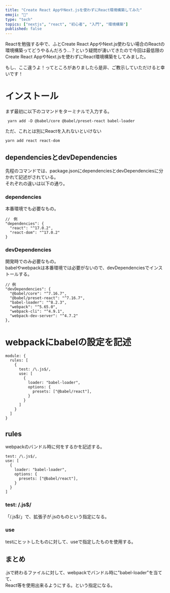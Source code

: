 ```yaml
---
title: "Create React AppやNext.jsを使わずにReact環境構築してみた"
emoji: "💨"
type: "tech"
topics: ["nextjs", "react", "初心者", "入門", "環境構築"]
published: false
---
```


Reactを勉強する中で、ふとCreate React AppやNext.js使わない場合のReactの環境構築ってどうやるんだろう...？という疑問が湧いてきたので今回は最低限のCreate React AppやNext.jsを使わずにReact環境構築をしてみました。

もし、ここ違うよ！ってところがありましたら是非、ご教示していただけると幸いです！
# インストール
まず最初に以下のコマンドをターミナルで入力する。
```
 yarn add -D @babel/core @babel/preset-react babel-loader
 ```
ただ、これとは別にReactを入れないといけない
```
yarn add react react-dom
```
## dependenciesとdevDependencies
先程のコマンドでは、package.jsonにdependenciesとdevDependenciesに分かれて記述がされている。  
それぞれの違いは以下の通り。

### dependencies
本番環境でも必要なもの。
```
//　例
"dependencies": {
  "react": "^17.0.2",
  "react-dom": "^17.0.2"
}
```

### devDependencies
開発時でのみ必要なもの。  
babelやwebpackは本番環境では必要がないので、devDependenciesでインストールする。
```
// 例
"devDependencies": {
  "@babel/core": "^7.16.7",
  "@babel/preset-react": "^7.16.7",
  "babel-loader": "^8.2.3",
  "webpack": "^5.65.0",
  "webpack-cli": "^4.9.1",
  "webpack-dev-server": "^4.7.2"
},
```

# webpackにbabelの設定を記述
```
module: {
  rules: [
    {
      test: /\.js$/,
      use: [
        {
          loader: "babel-loader",
          options: {
            presets: ["@babel/react"],
          }
        }
      ]
    }
  ]
}
```
## rules
webpackのバンドル時に何をするかを記述する。

```
test: /\.js$/,
use: [
  {
    loader: "babel-loader",
    options: {
      presets: ["@babel/react"],
    }
  }
]
```
### test: /\.js$/
「/\.js$/」で、拡張子が.jsのものという指定になる。

### use
testにヒットしたものに対して、useで指定したものを使用する。

## まとめ
.jsで終わるファイルに対して、webpackでバンドル時に"babel-loader"を当てて、  
React等を使用出来るようにする。という指定になる。
